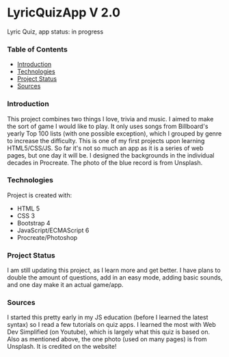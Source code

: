# LyricQuizApp V 2.0
 Lyric Quiz, app status: in progress

### Table of Contents
* [Introduction](#introduction)
* [Technologies](#technologies)
* [Project Status](#project-status)
* [Sources](#sources)
 
 
### Introduction
This project combines two things I love, trivia and music. I aimed to make the sort of game I would like to play. It only uses songs from Billboard's yearly Top 100 lists (with one possible exception), which I grouped by genre to increase the difficulty.  This is one of my first projects upon learning HTML5/CSS/JS. So far it's not so much an app as it is a series of web pages, but one day it will be. I designed the backgrounds in the individual decades in Procreate. The photo of the blue record is from Unsplash.


### Technologies
Project is created with:
* HTML 5
* CSS 3
* Bootstrap 4
* JavaScript/ECMAScript 6
* Procreate/Photoshop


### Project Status
I am still updating this project, as I learn more and get better. I have plans to double the amount of questions, add in an easy mode, adding basic sounds, and one day make it an actual game/app.


### Sources
I started this pretty early in my JS education (before I learned the latest syntax) so I read a few tutorials on quiz apps. I learned the most with Web Dev Simplified (on Youtube), which is largely what this quiz is based on. Also as mentioned above, the one photo (used on many pages) is from Unsplash. It is credited on the website!
